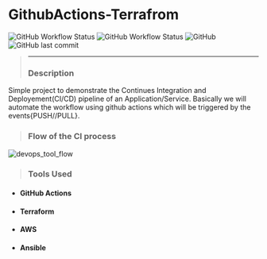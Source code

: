 # GithubActions-Terrafrom
![GitHub Workflow Status](https://img.shields.io/github/actions/workflow/status/Rajchary/GitOps/plan.yml?label=Apply-build)   ![GitHub Workflow Status](https://img.shields.io/github/actions/workflow/status/Rajchary/GitOps/plan.yml?label=plan-build)   ![GitHub](https://img.shields.io/github/license/Rajchary/GitOps)   ![GitHub last commit](https://img.shields.io/github/last-commit/rajchary/gitops?style=for-the-badge)
> ***
> ### Description
Simple project to demonstrate the Continues Integration and Deployement(CI/CD) pipeline of an Application/Service. Basically we will automate the workflow using github actions which will be triggered by the events{PUSH//PULL}.
> ### Flow of the CI process
![devops_tool_flow](https://user-images.githubusercontent.com/52353471/215320636-77235b80-ee88-476b-97b8-e4b3457bcf59.png)


> ### Tools Used
* #### GitHub Actions
* #### Terraform
* #### AWS 
* #### Ansible
